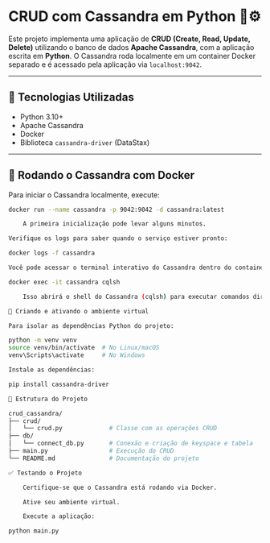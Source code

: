 # CRUD com Cassandra em Python 🐍⚙️

Este projeto implementa uma aplicação de **CRUD (Create, Read, Update, Delete)** utilizando o banco de dados **Apache Cassandra**, com a aplicação escrita em **Python**. O Cassandra roda localmente em um container Docker separado e é acessado pela aplicação via `localhost:9042`.

---

## 🧰 Tecnologias Utilizadas

- Python 3.10+
- Apache Cassandra
- Docker
- Biblioteca `cassandra-driver` (DataStax)

---

## 🐳 Rodando o Cassandra com Docker

Para iniciar o Cassandra localmente, execute:

```bash
docker run --name cassandra -p 9042:9042 -d cassandra:latest

    A primeira inicialização pode levar alguns minutos.

Verifique os logs para saber quando o serviço estiver pronto:

docker logs -f cassandra

Você pode acessar o terminal interativo do Cassandra dentro do container com:

docker exec -it cassandra cqlsh

    Isso abrirá o shell do Cassandra (cqlsh) para executar comandos diretamente no banco.

🐍 Criando e ativando o ambiente virtual

Para isolar as dependências Python do projeto:

python -m venv venv
source venv/bin/activate  # No Linux/macOS
venv\Scripts\activate     # No Windows

Instale as dependências:

pip install cassandra-driver

📁 Estrutura do Projeto

crud_cassandra/
├── crud/
│   └── crud.py             # Classe com as operações CRUD
├── db/
│   └── connect_db.py       # Conexão e criação de keyspace e tabela
├── main.py                 # Execução do CRUD
└── README.md               # Documentação do projeto

✅ Testando o Projeto

    Certifique-se que o Cassandra está rodando via Docker.

    Ative seu ambiente virtual.

    Execute a aplicação:

python main.py
